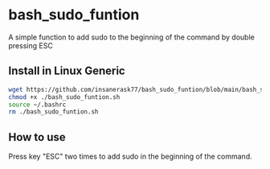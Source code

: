 # bash_sudo_funtion
A simple function to add sudo to the beginning of the command by double pressing ESC


## Install in Linux Generic

```bash
wget https://github.com/insanerask77/bash_sudo_funtion/blob/main/bash_sudo_funtion.sh
chmod +x ./bash_sudo_funtion.sh
source ~/.bashrc
rm ./bash_sudo_funtion.sh
```

## How to use

 Press key "ESC" two times to add sudo in the beginning of the command.

